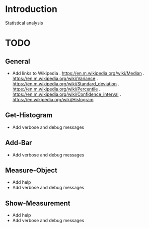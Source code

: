﻿# Introduction

Statistical analysis

# TODO

## General

- Add links to Wikipedia
  . https://en.m.wikipedia.org/wiki/Median
  . https://en.m.wikipedia.org/wiki/Variance
  . https://en.m.wikipedia.org/wiki/Standard_deviation
  . https://en.m.wikipedia.org/wiki/Percentile
  . https://en.m.wikipedia.org/wiki/Confidence_interval
  . https://en.wikipedia.org/wiki/Histogram

## Get-Histogram

- Add verbose and debug messages

## Add-Bar

- Add verbose and debug messages

## Measure-Object

- Add help
- Add verbose and debug messages

## Show-Measurement

- Add help
- Add verbose and debug messages
